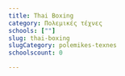 ```yaml
---
title: Thai Boxing
category: Πολεμικές τέχνες
schools: [""]
slug: thai-boxing
slugCategory: polemikes-texnes
schoolscount: 0

---
```




